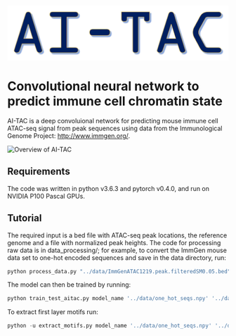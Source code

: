 ![Overview of AI-TAC](figures/logo.png)
# Convolutional neural network to predict immune cell chromatin state
AI-TAC is a deep convoluional network for predicting mouse immune cell ATAC-seq signal from peak sequences using data from the Immunological Genome Project:  http://www.immgen.org/.

![Overview of AI-TAC](https://github.com/smaslova/AI-TAC/blob/master/figures/AI-TAC.png)


## Requirements
The code was written in python v3.6.3 and pytorch v0.4.0, and run on NVIDIA P100 Pascal GPUs.

## Tutorial
The required input is a bed file with ATAC-seq peak locations, the reference genome and a file with normalized peak heights.  The code for processing raw data is in data_processing/; for example, to convert the ImmGen mouse data set to one-hot encoded sequences and save in the data directory, run:

```python
python process_data.py "../data/ImmGenATAC1219.peak.filteredSM0.05.bed" "../data/ATAC_Data_Intensity_FilteredPeaksLogQuantile.txt" "../mm10/" "../data/"
```

The model can then be trained by running:
```python
python train_test_aitac.py model_name '../data/one_hot_seqs.npy' '../data/cell_type_array.npy' '../data/peak_names.npy'
```

To extract first layer motifs run:
```python
python -u extract_motifs.py model_name '../data/one_hot_seqs.npy' '../data/cell_type_array.npy' '../data/peak_names.npy'
```
